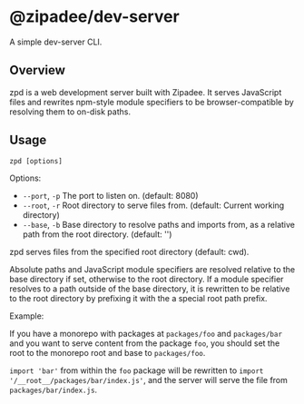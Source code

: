 # @zipadee/dev-server

A simple dev-server CLI.

## Overview

zpd is a web development server built with Zipadee. It serves JavaScript files
and rewrites npm-style module specifiers to be browser-compatible by resolving them to
on-disk paths.

## Usage

```
zpd [options]
```

Options:
-   `--port`, `-p`      The port to listen on. (default: 8080)
-   `--root`, `-r`      Root directory to serve files from. (default: Current working directory)
-   `--base`, `-b`      Base directory to resolve paths and imports from, as a relative path
                  from the root directory. (default: '')

zpd serves files from the specified root directory (default: cwd).

Absolute paths and JavaScript module specifiers are resolved relative to the
base directory if set, otherwise to the root directory. If a module specifier
resolves to a path outside of the base directory, it is rewritten to be relative
to the root directory by prefixing it with the a special root path prefix.

Example:

If you have a monorepo with packages at `packages/foo` and `packages/bar`
and you want to serve content from the package `foo`, you should set the root
to the monorepo root and base to `packages/foo`.

`import 'bar'` from within the `foo` package will be rewritten to `import
'/__root__/packages/bar/index.js'`, and the server will serve the file from
`packages/bar/index.js`.
